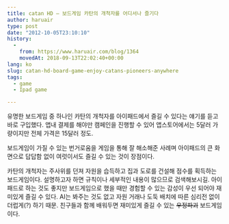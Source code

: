 ```yaml
---
title: catan HD – 보드게임 카탄의 개척자를 어디서나 즐기다
author: haruair
type: post
date: "2012-10-05T23:10:10"
history:
  - 
    from: https://www.haruair.com/blog/1364
    movedAt: 2018-09-13T22:02:40+00:00
lang: ko
slug: catan-hd-board-game-enjoy-catans-pioneers-anywhere
tags:
  - game
  - Ipad game

---
```

유명한 보드게임 중 하나인 카탄의 개척자를 아이패드에서 즐길 수 있다는 얘기를 듣고 바로 구입했다. 앱내 결제를 해야만 캠페인을 진행할 수 있어 앱스토어에서는 5달러 가량이지만 전체 가격은 15달러 정도.

보드게임이 가질 수 있는 번거로움을 게임을 통해 잘 해소해준 사례며 아이패드의 큰 화면으로 답답함 없이 여럿이서도 즐길 수 있는 것이 장점이다.

카탄의 개척자는 주사위를 던져 자원을 습득하고 집과 도로를 건설해 점수를 획득하는 보드게임이다. 설명하고자 하면 규칙이나 세부적인 내용이 많으므로 검색해보시길. 아이패드로 하는 것도 좋지만 보드게임으로 했을 때만 경험할 수 있는 감성이 우선 되어야 재미있게 즐길 수 있다. AI는 봐주는 것도 없고 자원 거래나 도둑 배치에 따른 심리전 없이 더럽게(?) 하기 때문. 친구들과 함께 배워두면 재미있게 즐길 수 있는 <del>우정파괴</del> 보드게임이다.